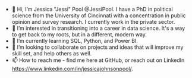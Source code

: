 - 👋 Hi, I’m Jessica "Jessi" Pool @JessiPool. I have a PhD in political science from the University of Cincinnati with a concentration in public opinion and survey research. I currently work in the private sector.
- 👀 I’m interested in transitioning into a career in data science. It's a way to get back to my roots, but in a different, modern way.
- 🌱 I’m currently learning SQL, Python, and Power BI.
- 💞️ I’m looking to collaborate on projects and ideas that will improve my skill set, and help others as well.
- 📫 How to reach me - find me here at GitHub, or reach out on LinkedIn https://www.linkedin.com/in/jessicajohnsonpool/.

<!---
JessiPool/JessiPool is a ✨ special ✨ repository because its `README.md` (this file) appears on your GitHub profile.
You can click the Preview link to take a look at your changes.
--->
